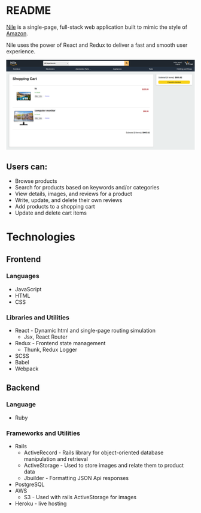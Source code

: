 # README

[Nile](https://nile-fullstack.herokuapp.com/#/) is a single-page, full-stack web application built to mimic the style of [Amazon](https://www.amazon.com/).

Nile uses the power of React and Redux to deliver a fast and smooth user experience.

![Nile](https://github.com/SymmetricInDesign/Nile/blob/main/Screenshot%202021-07-16%20093612.png "Nile")

## Users can:
* Browse products
* Search for products based on keywords and/or categories
* View details, images, and reviews for a product
* Write, update, and delete their own reviews
* Add products to a shopping cart
* Update and delete cart items

# Technologies
## Frontend
### Languages
* JavaScript 
* HTML 
* CSS
### Libraries and Utilities
* React - Dynamic html and single-page routing simulation
   * Jsx, React Router
* Redux - Frontend state management
   * Thunk, Redux Logger
* SCSS
* Babel
* Webpack

## Backend
### Language
* Ruby
### Frameworks and Utilities
* Rails
   * ActiveRecord - Rails library for object-oriented database manipulation and retrieval
   * ActiveStorage - Used to store images and relate them to product data
   * Jbuilder - Formatting JSON Api responses
* PostgreSQL
* AWS
   * S3 - Used with rails ActiveStorage for images
* Heroku - live hosting

